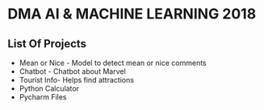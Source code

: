 # DMA AI & MACHINE LEARNING 2018
## List Of Projects
* Mean or Nice - Model to detect mean or nice comments
* Chatbot - Chatbot about Marvel 
* Tourist Info- Helps find attractions
* Python Calculator
* Pycharm Files
